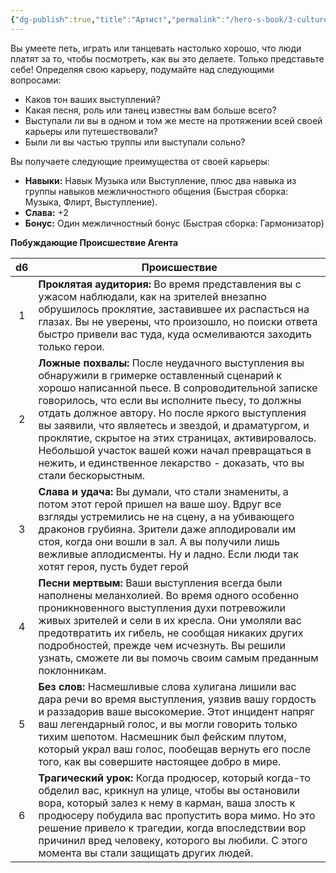 ```yaml
---
{"dg-publish":true,"title":"Артист","permalink":"/hero-s-book/3-culture-and-career/careers/performer/","dgPassFrontmatter":true}
---
```


Вы умеете петь, играть или танцевать настолько хорошо, что люди платят за то, чтобы посмотреть, как вы это делаете. Только представьте себе! Определяя свою карьеру, подумайте над следующими вопросами:

- Каков тон ваших выступлений?
- Какая песня, роль или танец известны вам больше всего?
- Выступали ли вы в одном и том же месте на протяжении всей своей карьеры или путешествовали?
- Были ли вы частью труппы или выступали сольно?

Вы получаете следующие преимущества от своей карьеры:

- **Навыки:** Навык Музыка или Выступление, плюс два навыка из группы навыков межличностного общения (Быстрая сборка: Музыка, Флирт, Выступление).
- **Слава:** +2
- **Бонус:** Один межличностный бонус (Быстрая сборка: Гармонизатор)

**Побуждающие Происшествие Агента**

| d6  | Происшествие                                                                                                                                                                                                                                                                                                                                                                                                                                                                                     |
| :-: | ------------------------------------------------------------------------------------------------------------------------------------------------------------------------------------------------------------------------------------------------------------------------------------------------------------------------------------------------------------------------------------------------------------------------------------------------------------------------------------------------ |
|  1  | **Проклятая аудитория:** Во время представления вы с ужасом наблюдали, как на зрителей внезапно обрушилось проклятие, заставившее их распасться на глазах. Вы не уверены, что произошло, но поиски ответа быстро привели вас туда, куда осмеливаются заходить только герои.                                                                                                                                                                                                                      |
|  2  | **Ложные похвалы:** После неудачного выступления вы обнаружили в гримерке оставленный сценарий к хорошо написанной пьесе. В сопроводительной записке говорилось, что если вы исполните пьесу, то должны отдать должное автору. Но после яркого выступления вы заявили, что являетесь и звездой, и драматургом, и проклятие, скрытое на этих страницах, активировалось. Небольшой участок вашей кожи начал превращаться в нежить, и единственное лекарство - доказать, что вы стали бескорыстным. |
|  3  | **Слава и удача:** Вы думали, что стали знамениты, а потом этот герой пришел на ваше шоу. Вдруг все взгляды устремились не на сцену, а на убивающего драконов грубияна. Зрители даже аплодировали им стоя, когда они вошли в зал. А вы получили лишь вежливые аплодисменты. Ну и ладно. Если люди так хотят героя, пусть будет герой                                                                                                                                                             |
|  4  | **Песни мертвым:** Ваши выступления всегда были наполнены меланхолией. Во время одного особенно проникновенного выступления духи потревожили живых зрителей и сели в их кресла. Они умоляли вас предотвратить их гибель, не сообщая никаких других подробностей, прежде чем исчезнуть. Вы решили узнать, сможете ли вы помочь своим самым преданным поклонникам.                                                                                                                                 |
|  5  | **Без слов:** Насмешливые слова хулигана лишили вас дара речи во время выступления, уязвив вашу гордость и раззадорив ваше высокомерие. Этот инцидент напряг ваш легендарный голос, и вы могли говорить только тихим шепотом. Насмешник был фейским плутом, который украл ваш голос, пообещав вернуть его после того, как вы совершите настоящее добро в мире.                                                                                                                                   |
|  6  | **Трагический урок:** Когда продюсер, который когда-то обделил вас, крикнул на улице, чтобы вы остановили вора, который залез к нему в карман, ваша злость к продюсеру побудила вас пропустить вора мимо. Но это решение привело к трагедии, когда впоследствии вор причинил вред человеку, которого вы любили. С этого момента вы стали защищать других людей.                                                                                                                                  |

